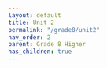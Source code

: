 ```yaml
---
layout: default
title: Unit 2
permalink: "/grade8/unit2"
nav_order: 2
parent: Grade 8 Higher
has_children: true
---
```

